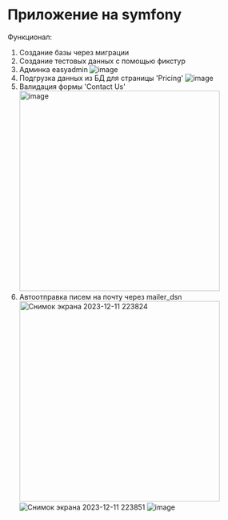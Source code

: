 # Приложение на symfony

Функционал:
1. Создание базы через миграции
2. Создание тестовых данных с помощью фикстур
3. Админка easyadmin
![image](https://github.com/romankuz19/symfony-app/assets/80103795/c8849277-a70a-47f6-b7af-6a885b2c7673)
4. Подгрузка данных из БД для страницы 'Pricing'
![image](https://github.com/romankuz19/symfony-app/assets/80103795/c3dcd241-9e00-4375-82a5-05b5b831d2df)
5. Валидация формы 'Contact Us'
   <img alt="image" height="400" src="https://github.com/romankuz19/symfony-app/assets/80103795/accab960-00da-4bf4-aa48-bc52b89fb2da" width="400"/>
6. Автоотправка писем на почту через mailer_dsn
   <img alt="Снимок экрана 2023-12-11 223824" height="400" src="https://github.com/romankuz19/symfony-app/assets/80103795/600d95e7-5e0c-4368-9527-0213f276096a" width="400"/>
   ![Снимок экрана 2023-12-11 223851](https://github.com/romankuz19/symfony-app/assets/80103795/b53f0b75-1036-4de4-9cec-56d5ef661dbb)
![image](https://github.com/romankuz19/symfony-app/assets/80103795/f5fcba26-bcd2-42db-b451-6bf4aa6cc4d3)


